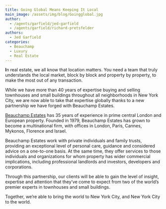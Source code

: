 ```yaml
---
title: Going Global Means Keeping It Local
main_image: /assets/img/blog/Goingglobal.jpg
author:
  - /agents/garfield/jed-garfield
  - /agents/garfield/richard-pretsfelder
authors:
  - Jed Garfield
categories:
  - Beauchamp
  - Luxury
  - Real Estate
---
```

<p><strong>I</strong>n real estate, we all know that location matters. You need a team that truly understands the local market, block by block and property by property, to make the most out of any transaction.  </p><p>While we have more than 40 years of expertise buying and selling townhouses and small buildings throughout all neighborhoods in New York City, we are now able to take that expertise globally thanks to a new partnership we have forged with Beauchamp Estates.<br></p><p><a href="http://www.beauchamp.co.uk/en/" target="_blank">Beauchamp Estates</a> has 35 years of experience in prime central London and European property. Founded in 1979, Beauchamp Estates has grown to become a multinational firm, with offices in London, Paris, Cannes, Mykonos, Florence and Israel.<br></p><p>Beauchamp Estates work with private individuals and family trusts, providing an exceptional level of personal care, guidance and considered advice on a one-to-one basis. At the same time, they offer services to those individuals and organizations for whom property has wider commercial implications, including professional landlords and investors, developers and corporations.<br></p><p>Through this partnership, our clients will be able to gain the level of insight, expertise and attention that they’ve come to expect from two of the world’s premier experts in townhouses and small buildings. <br></p><p>Together, we’re able to bring the world to New York City, and New York City to the world.<br></p>